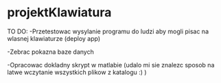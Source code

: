 # projektKlawiatura
TO DO:
-Przetestowac wysylanie programu do ludzi aby mogli pisac na wlasnej klawiaturze (deploy app)

-Zebrac pokazna baze danych

-Opracowac dokladny skrypt w matlabie (udalo mi sie znalezc sposob na latwe wczytanie wszystkich plikow z katalogu :) )
